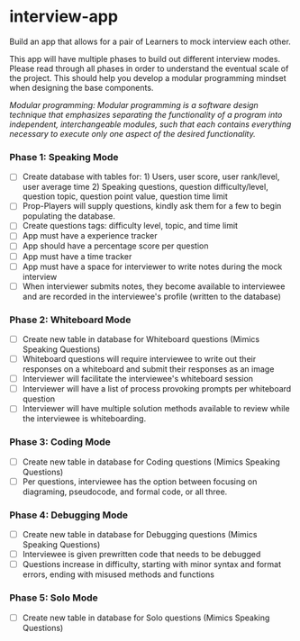 # interview-app
Build an app that allows for a pair of Learners to mock interview each other.

This app will have multiple phases to build out different interview modes. Please read through all phases in order to understand the eventual scale of the project. This should help you develop a modular programming mindset when designing the base components.

*Modular programming: Modular programming is a software design technique that emphasizes separating the functionality of a program into independent, interchangeable modules, such that each contains everything necessary to execute only one aspect of the desired functionality.*

### Phase 1: Speaking Mode
- [ ] Create database with tables for:
      1) Users, user score, user rank/level, user average time
      2) Speaking questions, question difficulty/level, question topic, question point value, question time limit
- [ ] Prop-Players will supply questions, kindly ask them for a few to begin populating the database.
- [ ] Create questions tags: difficulty level, topic, and time limit
- [ ] App must have a experience tracker
- [ ] App should have a percentage score per question
- [ ] App must have a time tracker
- [ ] App must have a space for interviewer to write notes during the mock interview
- [ ] When interviewer submits notes, they become available to interviewee and are recorded in the interviewee's profile (written to the database)

### Phase 2: Whiteboard Mode
- [ ] Create new table in database for Whiteboard questions (Mimics Speaking Questions)
- [ ] Whiteboard questions will require interviewee to write out their responses on a whiteboard and submit their responses as an image
- [ ] Interviewer will facilitate the interviewee's whiteboard session
- [ ] Interviewer will have a list of process provoking prompts per whiteboard question
- [ ] Interviewer will have multiple solution methods available to review while the interviewee is whiteboarding.

### Phase 3: Coding Mode
- [ ] Create new table in database for Coding questions (Mimics Speaking Questions)
- [ ] Per questions, interviewee has the option between focusing on diagraming, pseudocode, and formal code, or all three.

### Phase 4: Debugging Mode
- [ ] Create new table in database for Debugging questions (Mimics Speaking Questions)
- [ ] Interviewee is given prewritten code that needs to be debugged
- [ ] Questions increase in difficulty, starting with minor syntax and format errors, ending with misused methods and functions

### Phase 5: Solo Mode
- [ ] Create new table in database for Solo questions (Mimics Speaking Questions)
